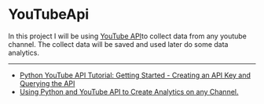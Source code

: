 # YouTubeApi

In this project I will be using [YouTube API](https://developers.google.com/youtube/v3)to collect data from any youtube channel. The collect data will be saved and used later do some data analytics.  
___

- [Python YouTube API Tutorial: Getting Started - Creating an API Key and Querying the API](https://www.youtube.com/watch?v=th5_9woFJmk&t=461s)
- [Using Python and YouTube API to Create Analytics on any Channel.
](https://www.youtube.com/watch?v=2mSwcRb3KjQ)
